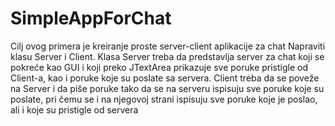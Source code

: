 # SimpleAppForChat
Cilj ovog primera je kreiranje proste server-client aplikacije za chat Napraviti klasu Server i Client. Klasa Server treba da predstavlja server za chat koji se pokreće kao GUI i koji preko JTextArea prikazuje sve poruke pristigle od Client-a, kao i poruke koje su poslate sa servera. Client treba da se poveže na Server i da piše poruke tako da se na serveru ispisuju sve poruke koje su poslate, pri čemu se i na njegovoj strani ispisuju sve poruke koje je poslao, ali i koje su pristigle od servera
